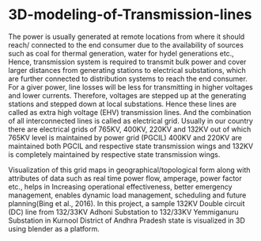 # 3D-modeling-of-Transmission-lines

The power is usually generated at remote locations from where it should reach/ connected to the end consumer due to the availability of sources such as coal for thermal generation, water for hydel generations etc., Hence, transmission system is required to transmit bulk power and cover larger distances from generating stations to electrical substations, which are further connected to distribution systems to reach the end consumer. For a giver power, line losses will be less for transmitting in higher voltages and lower currents. Therefore, voltages are stepped up at the generating stations and stepped down at local substations. Hence these lines are called as extra high voltage (EHV) transmission lines. And the combination of all interconnected lines is called as electrical grid. Usually in our country there are electrical grids of 765KV, 400KV, 220KV and 132KV out of which 765KV level is maintained by power grid (PGCIL) 400KV and 220KV are maintained both PGCIL and respective state transmission wings and 132KV is completely maintained by respective state transmission wings.

Visualization of this grid maps in geographical/topological form along with attributes of data such as real time power flow, amperage, power factor etc., helps in Increasing operational effectiveness, better emergency management, enables dynamic load management, scheduling and future planning(Bing et al., 2016). In this project, a sample 132KV Double circuit (DC) line from 132/33KV Adhoni Substation to 132/33KV Yemmiganuru Substation in Kurnool District of Andhra Pradesh state is visualized in 3D using blender as a platform.
